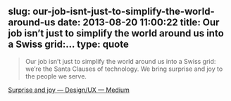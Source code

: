 slug: our-job-isnt-just-to-simplify-the-world-around-us
date: 2013-08-20 11:00:22
title: Our job isn’t just to simplify the world around us into a Swiss grid:...
type: quote
---

> Our job isn’t just to simplify the world around us into a Swiss grid: we’re the Santa Clauses of technology. We bring surprise and joy to the people we serve.

[Surprise and joy — Design/UX — Medium](https://medium.com/design-ux/8acaa48d2f6d)
